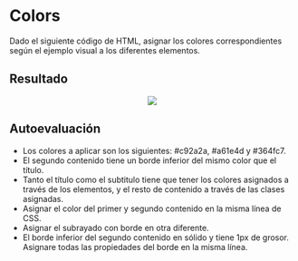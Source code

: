 # Colors

Dado el siguiente código de HTML, asignar los colores correspondientes según el ejemplo visual a los diferentes elementos.

**Resultado**
---
<div align="center"><img src="../../../../README/colors.png"/></div>

**Autoevaluación**
---

- Los colores a aplicar son los siguientes: #c92a2a, #a61e4d y #364fc7.
- El segundo contenido tiene un borde inferior del mismo color que el título.
- Tanto el título como el subtitulo tiene que tener los colores asignados a través de los elementos, y el resto de contenido a través de las clases asignadas.
- Asignar el color del primer y segundo contenido en la misma línea de CSS.
- Asignar el subrayado con borde en otra diferente.
- El borde inferior del segundo contenido en sólido y tiene 1px de grosor. Asignare todas las propiedades del borde en la misma línea.